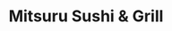 ---
layout: place
title: Mitsuru Sushi & Grill
permalink: /california/los-angeles/mitsuru-sushi-grill.html
stateAbbr: CA
stateName: California
cityName: Los Angeles
seo:
  type: restaurant
  links: null
place_id: ChIJW5-M2UfGwoARZhvSfIov81I
photos:
  - name: >-
      places/ChIJW5-M2UfGwoARZhvSfIov81I/photos/AeeoHcKEehIewmu0hL9zQEcgolbRxArRpfmIBAh5UmF9jX4LzghcFxhZ_smC6CDLJ654yIACHPHsNkeBQW59Q77j2TfICSYT9VHaw2q6faGDsNFpNwlRz8wvJXWdJJNR_bsKPDNDLnS27mwoLhDEkytVKdZ-cwcdm3Cseo9oqsKPHaAUmDYZMWDl5PB8AmW8xsX_sAHenM9c6ySu6DW3H3xMEN5iHsB-P8zecHvrmvQ6CMPvXT93FoEjeBpNQ2IJFdrVcqyi7o63mbOeZYlaZ7ieNoGEEdNOk6rK-64P7aQoVEmXaw
    widthPx: 3120
    heightPx: 4160
    authorAttributions:
      - displayName: Mitsuru Sushi & Grill
        uri: https://maps.google.com/maps/contrib/106469992197226969678
        photoUri: >-
          https://lh3.googleusercontent.com/a-/ALV-UjUBqXQCFh8Ic7mh5Up_AiokBHTXetYqzjxR6eGSEcPpVpVPxVA=s100-p-k-no-mo
    flagContentUri: >-
      https://www.google.com/local/imagery/report/?cb_client=maps_api_places.places_api&image_key=!1e10!2sAF1QipNFRBtA5n_NLShwsh4R2k6idhxyk8punjXImjJM&hl=en-US
    googleMapsUri: >-
      https://www.google.com/maps/place//data=!3m4!1e2!3m2!1sAF1QipNFRBtA5n_NLShwsh4R2k6idhxyk8punjXImjJM!2e10!4m2!3m1!1s0x80c2c647d98c9f5b:0x52f32f8a7cd21b66
  - name: >-
      places/ChIJW5-M2UfGwoARZhvSfIov81I/photos/AeeoHcL1iBzKTHoeljoBtPnsVKKBtC6NVD1B8NvDeFe9yZth32qCHACJHA90exceuhL9JU1kRm3RDu1mjadFxpo0lFYpPDGmwZvkWdawFd2RD-p7jLkbU5zfHzzrVp9AT8BX2Pln_7NBhIviE7nYjLRR_G5FGAZSHjLH5LMyId9mg0lbn0KbPTbv9rKdU86ytnMaEVEdZ7t2Uf85xO1LG9WiMbzuf7URHMYaP7DZQVoZLap2ZFv6B80eqhYMXvjGFNPLBCuc_2QFJfrJEwrua88nHR7vLMuI6hAYXG9jT0uZN7kFcQ
    widthPx: 1080
    heightPx: 1080
    authorAttributions:
      - displayName: Mitsuru Sushi & Grill
        uri: https://maps.google.com/maps/contrib/106469992197226969678
        photoUri: >-
          https://lh3.googleusercontent.com/a-/ALV-UjUBqXQCFh8Ic7mh5Up_AiokBHTXetYqzjxR6eGSEcPpVpVPxVA=s100-p-k-no-mo
    flagContentUri: >-
      https://www.google.com/local/imagery/report/?cb_client=maps_api_places.places_api&image_key=!1e10!2sAF1QipNHbJS6_5yuKBYK8iwy4RjwDLszxESoABRKl390&hl=en-US
    googleMapsUri: >-
      https://www.google.com/maps/place//data=!3m4!1e2!3m2!1sAF1QipNHbJS6_5yuKBYK8iwy4RjwDLszxESoABRKl390!2e10!4m2!3m1!1s0x80c2c647d98c9f5b:0x52f32f8a7cd21b66
  - name: >-
      places/ChIJW5-M2UfGwoARZhvSfIov81I/photos/AeeoHcJsBgFHA6_yH9M0jdLxtvu80Uh6r7W6iZpbOLXXU6Nn4EUywlbM4esZWFEr-flW1eyZX0t6AlH8xbn2hI8IY3gWolMyEU_KDMmgC26Vo5z2Ltrjy5YT7kzq-NOB0b_fCA_lNtdmcMo5SSGzsj_My7QzTalc6kwubKvDvBoeMy137X_9rsth0fpYsUmKAFONH0UVAaDycTRktZct7-ZkOU3vnI57Omsb72MeUWBxLTy_ks-I4tZPmHeN9ZYFu4EK-8e9MDARUSExYXcuDmUBoTAyCdvMVDM9Vbjs1FPR79p6Jsw3j0Ba6vn2uPGS2uwnkuR8P9_4QkgcABH2AECKUg56tWyyxJVRU1oH7DGDnImTYUd1Vtq3iznKYhx8T3_lVMupRM4b1kSweyqI6Hd6i7a6BRvhUu60VB3ltM6_JjB1RfQ
    widthPx: 4032
    heightPx: 2268
    authorAttributions:
      - displayName: Chris
        uri: https://maps.google.com/maps/contrib/110193342752842235843
        photoUri: >-
          https://lh3.googleusercontent.com/a/ACg8ocKg0zwlV-cvugj01ix-5x8E_KAeEhVzizWYmPAExy4x7MW0pw=s100-p-k-no-mo
    flagContentUri: >-
      https://www.google.com/local/imagery/report/?cb_client=maps_api_places.places_api&image_key=!1e10!2sCIHM0ogKEICAgIDvhvzM8AE&hl=en-US
    googleMapsUri: >-
      https://www.google.com/maps/place//data=!3m4!1e2!3m2!1sCIHM0ogKEICAgIDvhvzM8AE!2e10!4m2!3m1!1s0x80c2c647d98c9f5b:0x52f32f8a7cd21b66
  - name: >-
      places/ChIJW5-M2UfGwoARZhvSfIov81I/photos/AeeoHcJlUBzHTdwug-EP_Tcv_JrFlzAYrgjZcUEXwCUBhiaJzVGanDb6acj7Bb7bBKVDoOgrO5TwVbXV7xeOTAaZVLAZmJQUXNhrLZ2RBAwV7nCYLDBT7Eu6971BL7PLlJSRVvYgvfiLr1lVpcW9ME1wh6wfSl8jrKblBo7F18m3O7HBN8UtJQAfZiVwJYnfuOtlg_HNgMHneJO86AEoOg-mP0-x1RTmmY3hAGGyTKAmMj-8Ni4cSMfe4p0fQ8d8ZVy7IkrF0UffzQ4OPadtbVRNWX7Vya-VSyhIJSIezVxv8qDpjVxkcLMn8w81THXMD5HJQdQlqHu9rwd4JMj7RGuVk1RZGcyGPkzl7v1e9siN2DOAq7g9z7XHxbV6pc2Uqi4Hcd_gbhKaKaZ4s0XngcFrROPZA5RB_N3W5DIcr_7n1NV92j7N
    widthPx: 3024
    heightPx: 4032
    authorAttributions:
      - displayName: YOKO CHOU
        uri: https://maps.google.com/maps/contrib/118114729063174190735
        photoUri: >-
          https://lh3.googleusercontent.com/a-/ALV-UjWX6XulRUAavhVPVqUCbaFcgfLgSgXUBdaz7ekHWIiQOepoA4Wp0A=s100-p-k-no-mo
    flagContentUri: >-
      https://www.google.com/local/imagery/report/?cb_client=maps_api_places.places_api&image_key=!1e10!2sCIHM0ogKEICAgICLqOW3yAE&hl=en-US
    googleMapsUri: >-
      https://www.google.com/maps/place//data=!3m4!1e2!3m2!1sCIHM0ogKEICAgICLqOW3yAE!2e10!4m2!3m1!1s0x80c2c647d98c9f5b:0x52f32f8a7cd21b66
  - name: >-
      places/ChIJW5-M2UfGwoARZhvSfIov81I/photos/AeeoHcJylwq8MmhRsWklut5-fquFbDe5fPmI1dJ3LmlVawAqBDnZNroaYzbjj7aHBeuKOLKYcxLtYqwGrZ3-f4jTe_CqGC5V4YIQUS6Fcb_tpfCfVC0aURkBOmS0LWo_TM-G4xEvpJi0DkbGh47S5N6lt5VM65GBBpRJxkZGnW0HHMn1jz32aF_WrPQ-Jl8QTmz30Q7Q7ngtV9d12jeUD7C49aJM8lrBqPrordy-3OmLFO3ED_2Y4R0ME2t7fl0uhhZpLZwaSigqa41fgyT9lmI48YCf0XCRTBrPrS7Ct7inHluq_1-VaNK_p3uI7vTYMI5jcnzMh0MGKBGa98JE_acLwRQv7ZjmoKnrinF0LVb-wgwDIlluEbc85JUqrOCMZojprqxpsCpJzbz6Wu1zuAjDhOgmhIEaCCaFwnNcv0qLzcj3zE1B
    widthPx: 3024
    heightPx: 4032
    authorAttributions:
      - displayName: JESS MESINO
        uri: https://maps.google.com/maps/contrib/107293742081125780789
        photoUri: >-
          https://lh3.googleusercontent.com/a-/ALV-UjXPRRgaBit5EzGP1iE5psvyFdku9Cqetb2Z7XeyAIjTBnKpxzQO=s100-p-k-no-mo
    flagContentUri: >-
      https://www.google.com/local/imagery/report/?cb_client=maps_api_places.places_api&image_key=!1e10!2sCIHM0ogKEICAgIDBrbnbpAE&hl=en-US
    googleMapsUri: >-
      https://www.google.com/maps/place//data=!3m4!1e2!3m2!1sCIHM0ogKEICAgIDBrbnbpAE!2e10!4m2!3m1!1s0x80c2c647d98c9f5b:0x52f32f8a7cd21b66
  - name: >-
      places/ChIJW5-M2UfGwoARZhvSfIov81I/photos/AeeoHcKug7UjU_ZLCcQ5JQaxV-xJnWAkyB8dzI69FQLRbF9UPUHzv58o5jDig4i6sr9z8u5r3Bi4ph-lXKi-wQPceV8Ydjyp591BJn-vfWyG63QgrDgZsiu4gwIY1A9-lMFRMTgx_G8z_xi-RrAd3k7IetYZwZa-ZetoSaqqqNOhbhy5wiPlrTLgC7UifXvICxIfKRgjR3m2eq51TZJurT8FeScdUvONC0SGphuMPmE_GZKZbmAlcUXsfG8GvfQHklV9jqh0ad-Wv6nSInDbbGMUWe1_A3xsB0P_5EBNIsOESuY9YwH9md6JIN1fJh92kDlwLS-USZTmdPErmgoUbbXyISv9QHfs0jR0M4wxnKIg0mPyfZAlKeQeE5dnYWrQyxCrjr7fJJZsjP0VaOb8u4-zCeMOWHaQU3RlJUfjupgUD9rk0A
    widthPx: 3264
    heightPx: 1836
    authorAttributions:
      - displayName: Edmund Wong
        uri: https://maps.google.com/maps/contrib/101041439860758607777
        photoUri: >-
          https://lh3.googleusercontent.com/a-/ALV-UjXHvlF0urWYXIlPfQf5KowC1k-rq0AheQYSkLiZHu_9DBsVZPiP=s100-p-k-no-mo
    flagContentUri: >-
      https://www.google.com/local/imagery/report/?cb_client=maps_api_places.places_api&image_key=!1e10!2sCIHM0ogKEICAgICkwt3cag&hl=en-US
    googleMapsUri: >-
      https://www.google.com/maps/place//data=!3m4!1e2!3m2!1sCIHM0ogKEICAgICkwt3cag!2e10!4m2!3m1!1s0x80c2c647d98c9f5b:0x52f32f8a7cd21b66
  - name: >-
      places/ChIJW5-M2UfGwoARZhvSfIov81I/photos/AeeoHcKMlN8rMO3cyyK9wPtyG4O6w9pDDDIq3ETqkx07XivHIUerVsS0F5ii7aMYIgfSTxPYW4ERHxLupOxNbMwTvNLI3v2Pv6EE9tcTT5h_mNZbfqwXhq-MOrdVWXQ4p3gC18BqBjDhpAs5dUA4qnFOoQ8LsFpz8Ygk3JaIb9CWzLo9EuUyN05mM39hbq7ZASa1uDO2Ca1j8mV0F1kQAcB5kLmhf9TMKIdzMPY9q0VLD2fylhamgmrptkL8CnWK6Wex2bcHdsS-RBG1RatO3uYVk0DqcoyCIAB-RSlO7N-PY4uprHKYQkgLdAULkIcb2Sn_hnzbnnC_18VaYYd9m4HDdHftBf_pIpMHBXR9s4WDJb0CBuBo0V0AQn3fb2uWv-Zfnt-V2WVkmDKBaFf1Bsc5yqWfO0oUCA3s3CJflgFNPODE9GkY
    widthPx: 4032
    heightPx: 3024
    authorAttributions:
      - displayName: Griselda Avila
        uri: https://maps.google.com/maps/contrib/108127891796396505469
        photoUri: >-
          https://lh3.googleusercontent.com/a-/ALV-UjXlUBYxeX3Tely1yrT0ODm6IManTx_bVsiqcuJZUIQtOy5J4YmSjQ=s100-p-k-no-mo
    flagContentUri: >-
      https://www.google.com/local/imagery/report/?cb_client=maps_api_places.places_api&image_key=!1e10!2sCIHM0ogKEICAgIDmxNuw-QE&hl=en-US
    googleMapsUri: >-
      https://www.google.com/maps/place//data=!3m4!1e2!3m2!1sCIHM0ogKEICAgIDmxNuw-QE!2e10!4m2!3m1!1s0x80c2c647d98c9f5b:0x52f32f8a7cd21b66
  - name: >-
      places/ChIJW5-M2UfGwoARZhvSfIov81I/photos/AeeoHcL6lEXTT5b4t_r32oTyTpLEmSkYBOxNYl_AAv9hjjSJH27SsvcyCKaiu3b_-ftaVl0UrHya8sb_cf5d2_IplLdCXQY48K4D9SoF66H6EoQZuL679kFF2vwHo26XXHg0OcT0xyeBdhw1BMpyC6WdCYDFuRfJ7ROlfz0pYmAf5RqqzOVVju8Hom8rT5vOxnH-mfwZ8l6GSce5V9i_UKdrKzLnWe8hcZvHIXulNmHvX8aaXUmEYfghEEk1tRtGA6kGLAaLjBZZoxeWH_WSKz43eHCR2VylezI3FAH6-zAft6NG6-4U2JOqft78E1XiCs86Ez2kzifsPsOoyvGMv_xkOE2ZfH-t54ESjc6U7yrrZ9PjZQP5xDwScyqYa2MhIs6ztRxTmABabg6tqOpW5f0bbn6zmESa5Oi_f5Q5gn_9yy0FUw
    widthPx: 4032
    heightPx: 2268
    authorAttributions:
      - displayName: Chris
        uri: https://maps.google.com/maps/contrib/110193342752842235843
        photoUri: >-
          https://lh3.googleusercontent.com/a/ACg8ocKg0zwlV-cvugj01ix-5x8E_KAeEhVzizWYmPAExy4x7MW0pw=s100-p-k-no-mo
    flagContentUri: >-
      https://www.google.com/local/imagery/report/?cb_client=maps_api_places.places_api&image_key=!1e10!2sCIHM0ogKEICAgIDvhvyaNQ&hl=en-US
    googleMapsUri: >-
      https://www.google.com/maps/place//data=!3m4!1e2!3m2!1sCIHM0ogKEICAgIDvhvyaNQ!2e10!4m2!3m1!1s0x80c2c647d98c9f5b:0x52f32f8a7cd21b66
  - name: >-
      places/ChIJW5-M2UfGwoARZhvSfIov81I/photos/AeeoHcJIn-vy84DgR3oP_L916njCDY5d4IQbCvFSQtymyQibT-huy2H1IPs_FrMn6VHc1Jjq8mXOY7Ov7gsb32bhFVx2MohHv5lw0OnBphc_kfLFrcFRIgSg_iXWK1av8quiuzgawTTdBJnqj9gBEfPzpWpe_BDaoVls-_fpIdXI4zwifZPgizJabhTPZn0yY-OQVGDZMb4pl8TEq1hfHJ6o8-0XXl9oS-nHUE-Fapcn0grI4ejns_7-dr3N7npf19BOfP1ga0yZIw-Xu37b13NoI4KX8uP1AF04ZNyaGkNdoPxfkFKhVz-8iEcXA5sRmtpNRSzsKlmSQd6v1GLJ2BE7XA-KfQkc-NvA40Cttq4NMSVWl5PDoErOcqwHEeglj2aC1OBGt2nmvki46bkDRMqaGCsBamFemNcmCbnG6q689Wk
    widthPx: 1932
    heightPx: 2576
    authorAttributions:
      - displayName: Anita Lee
        uri: https://maps.google.com/maps/contrib/109332132971688963495
        photoUri: >-
          https://lh3.googleusercontent.com/a-/ALV-UjXerNPU7b9llYGT3Jfu5iCt013n7pnhJlyVIDWKOJQdXZ-LXQI=s100-p-k-no-mo
    flagContentUri: >-
      https://www.google.com/local/imagery/report/?cb_client=maps_api_places.places_api&image_key=!1e10!2sCIHM0ogKEICAgICejqSjLA&hl=en-US
    googleMapsUri: >-
      https://www.google.com/maps/place//data=!3m4!1e2!3m2!1sCIHM0ogKEICAgICejqSjLA!2e10!4m2!3m1!1s0x80c2c647d98c9f5b:0x52f32f8a7cd21b66
  - name: >-
      places/ChIJW5-M2UfGwoARZhvSfIov81I/photos/AeeoHcIanHSY4V6ms45liKp4is2HzaQUSvaevwSkkPgVcoQAUZuQVb22kGAGvdlksFZoxlbk7DzNlq0KMMQRtwD5rW-qItyeOOu8rgfTlqm4iND8paWMMLKdwSUu9Tj8wHLwG0Stn6iuGRHDG1CkCZO5Z0hEIyqVQ7dsQpxlZ4zB9sc7kk2u0mBudSSJZ3yROi-kTbHBUnuUwkJIJhQenGlqCjUHOotbpXWJmiyjgEtCl75XDD0idV15X9wQQRdqLq2dLpmQJfOWV6xgvUI1jNcDdY7O9BG4HpbdxkOLtlMnOZprU6R0xhjKARuZdetR_pZoax2D-hFc0dHy7h-AsBhVOLl1h1EuQjYdwYjs0d9UBFGSWecsn3HxHWNBTFPc-HdZpJF7Ewo4T9AHWukQv_yO0IEgNPqUg6D5hv8SDs3X3cMVVg
    widthPx: 3657
    heightPx: 2057
    authorAttributions:
      - displayName: わらb.
        uri: https://maps.google.com/maps/contrib/104345634579857978696
        photoUri: >-
          https://lh3.googleusercontent.com/a-/ALV-UjUhXfSEGqR0EeqqT_dVjh6UB_8B7zuwYkIP-gDU_eVnDwDFBM4=s100-p-k-no-mo
    flagContentUri: >-
      https://www.google.com/local/imagery/report/?cb_client=maps_api_places.places_api&image_key=!1e10!2sCIHM0ogKEICAgICmqfmAMw&hl=en-US
    googleMapsUri: >-
      https://www.google.com/maps/place//data=!3m4!1e2!3m2!1sCIHM0ogKEICAgICmqfmAMw!2e10!4m2!3m1!1s0x80c2c647d98c9f5b:0x52f32f8a7cd21b66
address: 316 1st St, Los Angeles, CA 90012, USA
street: 316 1st St
city: Los Angeles
state: CA
zip: '90012'
country: USA
neighborhood: Downtown Los Angeles
latitude: '34.050025'
longitude: '-118.240708'
accessibility_options:
  wheelchairAccessibleParking: true
  wheelchairAccessibleEntrance: true
  wheelchairAccessibleRestroom: true
  wheelchairAccessibleSeating: true
business_status: OPERATIONAL
name: Mitsuru Sushi & Grill
google_maps_links:
  directionsUri: >-
    https://www.google.com/maps/dir//''/data=!4m7!4m6!1m1!4e2!1m2!1m1!1s0x80c2c647d98c9f5b:0x52f32f8a7cd21b66!3e0
  placeUri: https://maps.google.com/?cid=5977173402296916838
  writeAReviewUri: >-
    https://www.google.com/maps/place//data=!4m3!3m2!1s0x80c2c647d98c9f5b:0x52f32f8a7cd21b66!12e1
  reviewsUri: >-
    https://www.google.com/maps/place//data=!4m4!3m3!1s0x80c2c647d98c9f5b:0x52f32f8a7cd21b66!9m1!1b1
  photosUri: >-
    https://www.google.com/maps/place//data=!4m3!3m2!1s0x80c2c647d98c9f5b:0x52f32f8a7cd21b66!10e5
primary_type: Japanese Restaurant
opening_hours:
  openNow: true
  periods:
    - open:
        day: 0
        hour: 9
        minute: 0
      close:
        day: 0
        hour: 19
        minute: 0
    - open:
        day: 2
        hour: 9
        minute: 0
      close:
        day: 2
        hour: 18
        minute: 0
    - open:
        day: 3
        hour: 9
        minute: 0
      close:
        day: 3
        hour: 18
        minute: 0
    - open:
        day: 4
        hour: 9
        minute: 0
      close:
        day: 4
        hour: 18
        minute: 0
    - open:
        day: 5
        hour: 9
        minute: 0
      close:
        day: 5
        hour: 19
        minute: 0
    - open:
        day: 6
        hour: 9
        minute: 0
      close:
        day: 6
        hour: 19
        minute: 0
  weekdayDescriptions:
    - 'Monday: Closed'
    - 'Tuesday: 9:00 AM – 6:00 PM'
    - 'Wednesday: 9:00 AM – 6:00 PM'
    - 'Thursday: 9:00 AM – 6:00 PM'
    - 'Friday: 9:00 AM – 7:00 PM'
    - 'Saturday: 9:00 AM – 7:00 PM'
    - 'Sunday: 9:00 AM – 7:00 PM'
  nextCloseTime: '2025-05-04T02:00:00Z'
secondary_opening_hours:
  regular:
    weekdayDescriptions: null
    type: null
  current:
    weekdayDescriptions: null
    type: null
phone: (213) 626-4046
price_level: PRICE_LEVEL_INEXPENSIVE
price_range: $10 &ndash; $20
rating: '4.2'
rating_count: 309
website: null
description: >-
  Discover Mitsuru Sushi & Grill in Los Angeles, CA$$$Mitsuru Sushi & Grill in
  Los Angeles, CA, stands out as a welcoming spot for enjoying authentic
  Japanese flavors in a cozy setting. This eatery specializes in comforting
  dishes like fresh sushi, teriyaki, and hearty udon, making it a go-to choice
  for those seeking quality Japanese cuisine nearby. With its modest and
  accessible atmosphere, including options for easy entry and parking, it's
  ideal for a relaxed meal in the heart of Downtown Los Angeles. The menu
  highlights traditional elements like sake pairings, appealing to anyone
  looking for a simple yet satisfying dining experience. Whether you're
  exploring sushi options in the area, this place offers a genuine taste of
  Japanese comfort food that feels both familiar and delightful.
generative_summary: >-
  Discover Mitsuru Sushi & Grill in Los Angeles, CA$$$Mitsuru Sushi & Grill in
  Los Angeles, CA, stands out as a welcoming spot for enjoying authentic
  Japanese flavors in a cozy setting. This eatery specializes in comforting
  dishes like fresh sushi, teriyaki, and hearty udon, making it a go-to choice
  for those seeking quality Japanese cuisine nearby. With its modest and
  accessible atmosphere, including options for easy entry and parking, it's
  ideal for a relaxed meal in the heart of Downtown Los Angeles. The menu
  highlights traditional elements like sake pairings, appealing to anyone
  looking for a simple yet satisfying dining experience. Whether you're
  exploring sushi options in the area, this place offers a genuine taste of
  Japanese comfort food that feels both familiar and delightful.
generative_disclosure: Summarized by AI using the Grok-3-Mini model.
reviews:
  - name: >-
      places/ChIJW5-M2UfGwoARZhvSfIov81I/reviews/ChZDSUhNMG9nS0VJQ0FnSUR2aHZ6TVVBEAE
    relativePublishTimeDescription: 4 months ago
    rating: 4
    text:
      text: >-
        We explore this place based on Google review. We ordered their lunch
        special, and the food taste decently good. However, the serving speed is
        a bit slow, considering it’s late afternoon and we are the only customer
        there. All else is good, and staff is friendly too.
      languageCode: en
    originalText:
      text: >-
        We explore this place based on Google review. We ordered their lunch
        special, and the food taste decently good. However, the serving speed is
        a bit slow, considering it’s late afternoon and we are the only customer
        there. All else is good, and staff is friendly too.
      languageCode: en
    authorAttribution:
      displayName: Chris
      uri: https://www.google.com/maps/contrib/110193342752842235843/reviews
      photoUri: >-
        https://lh3.googleusercontent.com/a/ACg8ocKg0zwlV-cvugj01ix-5x8E_KAeEhVzizWYmPAExy4x7MW0pw=s128-c0x00000000-cc-rp-mo-ba6
    publishTime: '2024-12-19T23:58:18.474269Z'
    flagContentUri: >-
      https://www.google.com/local/review/rap/report?postId=ChZDSUhNMG9nS0VJQ0FnSUR2aHZ6TVVBEAE&d=17924085&t=1
    googleMapsUri: >-
      https://www.google.com/maps/reviews/data=!4m6!14m5!1m4!2m3!1sChZDSUhNMG9nS0VJQ0FnSUR2aHZ6TVVBEAE!2m1!1s0x80c2c647d98c9f5b:0x52f32f8a7cd21b66
  - name: >-
      places/ChIJW5-M2UfGwoARZhvSfIov81I/reviews/ChdDSUhNMG9nS0VJQ0FnTUN3bE5URjNBRRAB
    relativePublishTimeDescription: a month ago
    rating: 5
    text:
      text: >-
        This is a retro restaurant, been here for decades. The food is
        traditional Japanese, sukiyaki was excellent!


        Everybody's orders were also well done: salmon skin salad was delicious,
        the omelette and tuna salad.


        I ordered tonkatsu to go and that was delicious, not dry at all.


        It is a small cafe so be patient. Your order is coming.
      languageCode: en
    originalText:
      text: >-
        This is a retro restaurant, been here for decades. The food is
        traditional Japanese, sukiyaki was excellent!


        Everybody's orders were also well done: salmon skin salad was delicious,
        the omelette and tuna salad.


        I ordered tonkatsu to go and that was delicious, not dry at all.


        It is a small cafe so be patient. Your order is coming.
      languageCode: en
    authorAttribution:
      displayName: Prosy Delacruz
      uri: https://www.google.com/maps/contrib/101848919334918683795/reviews
      photoUri: >-
        https://lh3.googleusercontent.com/a-/ALV-UjUB2jhPHIRM4hrg-yDRhTC55ZTbQAsbFXN796EdFsJ9oaB0EHPY=s128-c0x00000000-cc-rp-mo-ba4
    publishTime: '2025-03-16T19:52:22.380380Z'
    flagContentUri: >-
      https://www.google.com/local/review/rap/report?postId=ChdDSUhNMG9nS0VJQ0FnTUN3bE5URjNBRRAB&d=17924085&t=1
    googleMapsUri: >-
      https://www.google.com/maps/reviews/data=!4m6!14m5!1m4!2m3!1sChdDSUhNMG9nS0VJQ0FnTUN3bE5URjNBRRAB!2m1!1s0x80c2c647d98c9f5b:0x52f32f8a7cd21b66
  - name: >-
      places/ChIJW5-M2UfGwoARZhvSfIov81I/reviews/ChZDSUhNMG9nS0VJQ0FnTUNRaE0tbkJREAE
    relativePublishTimeDescription: 2 months ago
    rating: 4
    text:
      text: >-
        The food that they prepare is surprising considering what the inside of
        the restaurant looks like. The udon soup that my grandma got was rich
        with flavor and the green tea that I got with the miso soup was perfect.
        The server was lovely and the food came out fast. She made sure were
        taken care of but it was slow at the time too so that helped with the
        quick service.


        The negatives include it smelling a little funky walking it, it looking
        like the furniture and utilities haven't been updated in decades, and
        the places out of the way (but still in view) looking not clean. There
        is a restroom with a nice toilet no less, but I don't want to touch
        anything else in there.
      languageCode: en
    originalText:
      text: >-
        The food that they prepare is surprising considering what the inside of
        the restaurant looks like. The udon soup that my grandma got was rich
        with flavor and the green tea that I got with the miso soup was perfect.
        The server was lovely and the food came out fast. She made sure were
        taken care of but it was slow at the time too so that helped with the
        quick service.


        The negatives include it smelling a little funky walking it, it looking
        like the furniture and utilities haven't been updated in decades, and
        the places out of the way (but still in view) looking not clean. There
        is a restroom with a nice toilet no less, but I don't want to touch
        anything else in there.
      languageCode: en
    authorAttribution:
      displayName: Naomi Takara
      uri: https://www.google.com/maps/contrib/102484058565142915541/reviews
      photoUri: >-
        https://lh3.googleusercontent.com/a-/ALV-UjWLVaUIv4n-ogikD_WYGREIqj9vOtw4Avjeg08syMYLXLD8No4m_Q=s128-c0x00000000-cc-rp-mo-ba5
    publishTime: '2025-03-02T00:38:36.290794Z'
    flagContentUri: >-
      https://www.google.com/local/review/rap/report?postId=ChZDSUhNMG9nS0VJQ0FnTUNRaE0tbkJREAE&d=17924085&t=1
    googleMapsUri: >-
      https://www.google.com/maps/reviews/data=!4m6!14m5!1m4!2m3!1sChZDSUhNMG9nS0VJQ0FnTUNRaE0tbkJREAE!2m1!1s0x80c2c647d98c9f5b:0x52f32f8a7cd21b66
  - name: >-
      places/ChIJW5-M2UfGwoARZhvSfIov81I/reviews/ChZDSUhNMG9nS0VJQ0FnSURsMWQ2SUJ3EAE
    relativePublishTimeDescription: a year ago
    rating: 5
    text:
      text: >-
        A Symphony of Flavors at Mitsuru Sushi and Grill


        After an extended hiatus from indulging in the art of sushi, my return
        to the experience at Mitsuru Sushi and Grill was nothing short of
        extraordinary. This hidden gem, which I stumbled upon through a friend’s
        recommendation, proved to be a culinary revelation.


        As a party of three, we embarked on a gastronomic journey, each
        selecting different dishes to sample the breadth of the menu. The
        ‘Special B’ sushi platter at Mitsuru was a masterful display of
        freshness and finesse, each slice of sashimi whispering tales of the sea
        with its impeccable texture and taste. The ‘Rainbow Roll,’ true to its
        name, was a vibrant mosaic of flavors that melded in harmony,
        captivating our palates with every bite.


        The Ramen was an authentic rendition of this classic dish, with a broth
        that was rich and robust, cradling tender slices of pork that melted in
        our mouths, while the marinated eggs added a level of umami that was
        simply transcendent. The Gyozas were the perfect accompaniment, their
        crisp exteriors giving way to succulent fillings that were a testament
        to the chef’s prowess at Mitsuru.


        It’s not just the food that makes Mitsuru Sushi and Grill special. It’s
        the feeling of discovery, the joy of sharing exceptional food with good
        company, and the promise of returning to what now feels like a culinary
        haven.


        In conclusion, Mitsuru Sushi and Grill is a celebration of Japanese
        cuisine, a place where each dish is crafted with passion and precision.
        For anyone seeking an authentic sushi experience, Mitsuru deserves not
        just a visit, but an encore.
      languageCode: en
    originalText:
      text: >-
        A Symphony of Flavors at Mitsuru Sushi and Grill


        After an extended hiatus from indulging in the art of sushi, my return
        to the experience at Mitsuru Sushi and Grill was nothing short of
        extraordinary. This hidden gem, which I stumbled upon through a friend’s
        recommendation, proved to be a culinary revelation.


        As a party of three, we embarked on a gastronomic journey, each
        selecting different dishes to sample the breadth of the menu. The
        ‘Special B’ sushi platter at Mitsuru was a masterful display of
        freshness and finesse, each slice of sashimi whispering tales of the sea
        with its impeccable texture and taste. The ‘Rainbow Roll,’ true to its
        name, was a vibrant mosaic of flavors that melded in harmony,
        captivating our palates with every bite.


        The Ramen was an authentic rendition of this classic dish, with a broth
        that was rich and robust, cradling tender slices of pork that melted in
        our mouths, while the marinated eggs added a level of umami that was
        simply transcendent. The Gyozas were the perfect accompaniment, their
        crisp exteriors giving way to succulent fillings that were a testament
        to the chef’s prowess at Mitsuru.


        It’s not just the food that makes Mitsuru Sushi and Grill special. It’s
        the feeling of discovery, the joy of sharing exceptional food with good
        company, and the promise of returning to what now feels like a culinary
        haven.


        In conclusion, Mitsuru Sushi and Grill is a celebration of Japanese
        cuisine, a place where each dish is crafted with passion and precision.
        For anyone seeking an authentic sushi experience, Mitsuru deserves not
        just a visit, but an encore.
      languageCode: en
    authorAttribution:
      displayName: Alita Go
      uri: https://www.google.com/maps/contrib/101268379228840995463/reviews
      photoUri: >-
        https://lh3.googleusercontent.com/a-/ALV-UjXd6AvzBvNEt4jvJnMrX0sS1gX8eZRskDqXtl-T-f3Zvl38dI7N=s128-c0x00000000-cc-rp-mo-ba5
    publishTime: '2023-12-03T01:17:23.442411Z'
    flagContentUri: >-
      https://www.google.com/local/review/rap/report?postId=ChZDSUhNMG9nS0VJQ0FnSURsMWQ2SUJ3EAE&d=17924085&t=1
    googleMapsUri: >-
      https://www.google.com/maps/reviews/data=!4m6!14m5!1m4!2m3!1sChZDSUhNMG9nS0VJQ0FnSURsMWQ2SUJ3EAE!2m1!1s0x80c2c647d98c9f5b:0x52f32f8a7cd21b66
  - name: >-
      places/ChIJW5-M2UfGwoARZhvSfIov81I/reviews/ChZDSUhNMG9nS0VJQ0FnSUROdWVLcER3EAE
    relativePublishTimeDescription: a year ago
    rating: 5
    text:
      text: >-
        Nice little hole in the wall with affordable food! I discovered this
        place back in undergrad when they had (and still do) have very
        affordable lunch specials. Will definitely be back.


        At the time of our visit, I believe there was only 1 server, but later
        on (when we were leaving), we saw another staff member walk in.
      languageCode: en
    originalText:
      text: >-
        Nice little hole in the wall with affordable food! I discovered this
        place back in undergrad when they had (and still do) have very
        affordable lunch specials. Will definitely be back.


        At the time of our visit, I believe there was only 1 server, but later
        on (when we were leaving), we saw another staff member walk in.
      languageCode: en
    authorAttribution:
      displayName: Lea L
      uri: https://www.google.com/maps/contrib/110584002419805151412/reviews
      photoUri: >-
        https://lh3.googleusercontent.com/a-/ALV-UjWv1Y_6kj7l5Noa2dsYQlJbYxtdXrDb91gT3DBuG_qxpsEF38N7cQ=s128-c0x00000000-cc-rp-mo-ba4
    publishTime: '2024-01-24T01:30:21.382624Z'
    flagContentUri: >-
      https://www.google.com/local/review/rap/report?postId=ChZDSUhNMG9nS0VJQ0FnSUROdWVLcER3EAE&d=17924085&t=1
    googleMapsUri: >-
      https://www.google.com/maps/reviews/data=!4m6!14m5!1m4!2m3!1sChZDSUhNMG9nS0VJQ0FnSUROdWVLcER3EAE!2m1!1s0x80c2c647d98c9f5b:0x52f32f8a7cd21b66
review_summary: >-
  What Customers Are Saying About the Experience$$$Visitors often praise the
  flavorful Japanese dishes at this spot, with many highlighting the rich udon
  soup and fresh sushi as standout favorites that hit the spot. While service
  can be a bit laid-back, especially during quieter times, the friendly staff
  and efficient handling make for a generally pleasant visit. Folks appreciate
  the affordable lunch specials and traditional vibes, noting that it's a solid
  choice for a casual meal with authentic tastes that keep them coming back.
  Even with some mentions of the dated decor, the overall atmosphere adds a
  charming, nostalgic feel without overshadowing the delicious food. If you're
  in the mood for top-rated sushi nearby, this place delivers a reliably
  enjoyable experience that's worth trying out.
review_disclosure: Summarized by AI using the Grok-3-Mini model.
parking_options:
  freeParkingLot: true
payment_options:
  acceptsCreditCards: true
  acceptsDebitCards: true
  acceptsCashOnly: false
  acceptsNfc: true
allow_dogs: null
curbside_pickup: false
delivery: false
dine_in: true
good_for_children: true
good_for_groups: true
good_for_sports: null
live_music: false
menu_for_children: null
outdoor_seating: null
reservable: true
restroom: true
serves_beer: true
serves_breakfast: true
serves_brunch: true
serves_cocktails: null
serves_coffee: true
serves_dinner: true
serves_dessert: true
serves_lunch: true
serves_vegetarian_food: null
serves_wine: true
takeout: true
update_category: atmosphere
places_description: >-
  Known for its red bean cakes, this popular place offers Japanese snacks in
  modest digs.

---